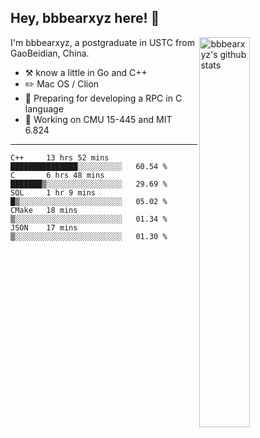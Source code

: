 ## Hey, bbbearxyz here! :wave:

<img align="right" alt="bbbearxyz's github stats" width="40%" src="https://github-readme-stats.vercel.app/api?username=bbbearxyz&show_icons=true">

I'm bbbearxyz, a postgraduate in USTC from GaoBeidian, China.

-   :hammer_and_pick:    know a little in Go and C++
-   :pencil2: Mac OS / Clion
-   :seedling: Preparing for developing a RPC in C language 
-   :thinking: Working on CMU 15-445 and MIT 6.824
---
<!--START_SECTION:waka-->
```text
C++     13 hrs 52 mins  ███████████████░░░░░░░░░░   60.54 % 
C       6 hrs 48 mins   ███████▒░░░░░░░░░░░░░░░░░   29.69 % 
SQL     1 hr 9 mins     █▒░░░░░░░░░░░░░░░░░░░░░░░   05.02 % 
CMake   18 mins         ▒░░░░░░░░░░░░░░░░░░░░░░░░   01.34 % 
JSON    17 mins         ▒░░░░░░░░░░░░░░░░░░░░░░░░   01.30 % 
```
<!--END_SECTION:waka-->
